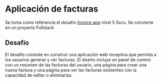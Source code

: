 # Aplicación de facturas

Se toma como referencia  el desafio [Invoice app](https://www.frontendmentor.io/challenges/invoice-app-i7KaLTQjl) nivel 5 Guru. 
Se convierte en un proyecto Fullstack

## Desafio

El desafío consiste en construir una aplicación web receptiva que permita a los usuarios generar y ver facturas. El diseño incluye un panel de control con un resumen de las facturas del usuario, una página para crear una nueva factura y una página para ver las facturas existentes con la capacidad de editar o eliminarlas. 



